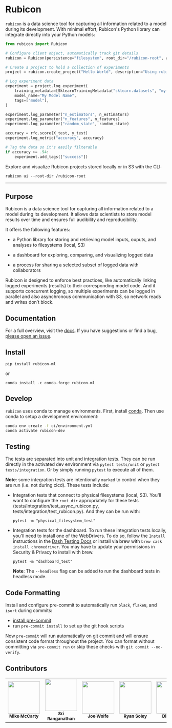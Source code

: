 # Rubicon

`rubicon` is a data science tool for capturing all information related to a model during its development. With minimal effort, Rubicon's Python library can integrate directly into your Python models:

```python
from rubicon import Rubicon

# Configure client object, automatically track git details
rubicon = Rubicon(persistence="filesystem", root_dir="/rubicon-root", auto_git_enabled=True)

# Create a project to hold a collection of experiments
project = rubicon.create_project("Hello World", description="Using rubicon to track model results over time.")

# Log experiment data
experiment = project.log_experiment(
    training_metadata=[SklearnTrainingMetadata("sklearn.datasets", "my-data-set")],
    model_name="My Model Name",
    tags=["model"],
)

experiment.log_parameter("n_estimators", n_estimators)
experiment.log_parameter("n_features", n_features)
experiment.log_parameter("random_state", random_state)

accuracy = rfc.score(X_test, y_test)
experiment.log_metric("accuracy", accuracy)

# Tag the data so it's easily filterable
if accuracy >= .94:
    experiment.add_tags(["success"])
```

Explore and visualize Rubicon projects stored locally or in S3 with the CLI:

```
rubicon ui --root-dir /rubicon-root
```

---

## Purpose

Rubicon is a data science tool for capturing all information related to a model
during its development. It allows data scientists to store model results
over time and ensures full audibility and reproducibility.

It offers the following features:

* a Python library for storing and retrieving model inputs, ouputs, and analyses
  to filesystems (local, S3)

* a dashboard for exploring, comparing, and visualizing logged data

* a process for sharing a selected subset of logged data with collaborators

Rubicon is designed to enforce best practices, like automatically linking
logged experiments (results) to their corresponding model code. And it supports
concurrent logging, so multiple experiments can be logged in parallel and also
asynchronous communication with S3, so network reads and writes don’t block.

## Documentation

For a full overview, visit the [docs](https://capitalone.github.io/rubicon/). If
you have suggestions or find a bug, [please open an
issue](https://github.com/capitalone/rubicon/issues/new/choose).

## Install

```
pip install rubicon-ml
```

or

```
conda install -c conda-forge rubicon-ml
```

## Develop

`rubicon` uses conda to manage environments. First, install
[conda](https://conda.io/projects/conda/en/latest/user-guide/install/index.html).
Then use conda to setup a development environment:

```bash
conda env create -f ci/environment.yml
conda activate rubicon-dev
```

## Testing

The tests are separated into unit and integration tests. They can be run
directly in the activated dev environment via `pytest tests/unit` or `pytest
tests/integration`. Or by simply running `pytest` to execute all of them.

**Note**: some integration tests are intentionally `marked` to control when they
are run (i.e. not during cicd). These tests include:

* Integration tests that connect to physical filesystems (local, S3). You'll
  want to configure the `root_dir` appropriately for these tests
  (tests/integration/test_async_rubicon.py, tests/integration/test_rubicon.py).
  And they can be run with:

    ```
    pytest -m "physical_filesystem_test"
    ```

* Integration tests for the dashboard. To run these integration tests locally,
  you'll need to install one of the WebDrivers. To do so, follow the `Install`
  instructions in the [Dash Testing Docs](https://dash.plotly.com/testing) or
  install via brew with `brew cask install chromedriver`. You may have to update
  your permissions in Security & Privacy to install with brew.

    ```
    pytest -m "dashboard_test"
    ```

    **Note**: The `--headless` flag can be added to run the dashboard tests in
    headless mode.

## Code Formatting

Install and configure pre-commit to automatically run `black`, `flake8`, and
`isort` during commits:
* [install pre-commit](https://pre-commit.com/#installation)
* run `pre-commit install` to set up the git hook scripts

Now `pre-commit` will run automatically on git commit and will ensure consistent
code format throughout the project. You can format without committing via
`pre-commit run` or skip these checks with `git commit --no-verify`.

## Contributors

<table>
  <tr>
    <td align="center"><a href="https://github.com/mmccarty"><img src="https://avatars.githubusercontent.com/u/625946?v=4"
    width="100px;" alt=""/><br /><sub><b>Mike McCarty</b></sub></a><br /></td>
    <td align="center"><a href="https://github.com/srilatharanganathan"><img src="https://avatars.githubusercontent.com/u/31327886?v=4"
    width="100px;" alt=""/><br /><sub><b>Sri Ranganathan</b></sub></a><br /></td>
    <td align="center"><a href="https://github.com/joe-wolfe21"><img src="https://avatars.githubusercontent.com/u/10947704?v=4" width="100px;" alt=""/><br /><sub><b>Joe Wolfe</b></sub></a><br /></td>
    <td align="center"><a href="https://github.com/RyanSoley"><img src="https://avatars.githubusercontent.com/u/53409969?v=4" width="100px;" alt=""/><br /><sub><b>Ryan Soley</b></sub></a><br /></td>
    <td align="center"><a href="https://github.com/dianelee217"><img src="https://avatars.githubusercontent.com/u/67274829?v=4" width="100px;" alt=""/><br /><sub><b>Diane Lee</b></sub></a><br /></td>
  </tr>
</table>
